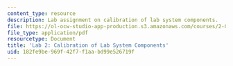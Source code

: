 ```yaml
---
content_type: resource
description: Lab assignment on calibration of lab system components.
file: https://ol-ocw-studio-app-production.s3.amazonaws.com/courses/2-004-dynamics-and-control-ii-spring-2008/182fe9be969f42f7f1aabd99e526719f_lab2.pdf
file_type: application/pdf
resourcetype: Document
title: 'Lab 2: Calibration of Lab System Components'
uid: 182fe9be-969f-42f7-f1aa-bd99e526719f
---
```

